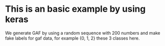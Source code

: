 # This is an basic example by using keras
We generate GAF by using a random sequence with 200 numbers and make fake labels for gaf data, for example {0, 1, 2} these 3 classes here.

